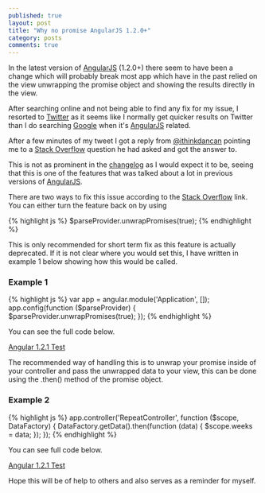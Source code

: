 ```yaml
---
published: true
layout: post
title: "Why no promise AngularJS 1.2.0+"
category: posts
comments: true
---
```


In the latest version of [AngularJS][] (1.2.0+) there seem to have been a change which will probably break most app which have in the past relied on the view unwrapping the promise object and showing the results directly in the view.

After searching online and not being able to find any fix for my issue, I resorted to [Twitter][] as it seems like I normally get quicker results on Twitter than I do searching [Google][] when it's [AngularJS][] related.

After a few minutes of my tweet I got a reply from [@ithinkdancan](https://twitter.com/ithinkdancan) pointing me to a [Stack Overflow][stackoverflow] question he had asked and got the answer to.

This is not as prominent in the [changelog][] as I would expect it to be, seeing that this is one of the features that was talked about a lot in previous versions of [AngularJS][].

There are two ways to fix this issue according to the [Stack Overflow][stackoverflow] link. You can either turn the feature back on by using

{% highlight js %}
$parseProvider.unwrapPromises(true);
{% endhighlight %}

This is only recommended for short term fix as this feature is actually deprecated. If it is not clear where you would set this, I have written in example 1 below showing how this would be called.

### Example 1

{% highlight js %}
var app = angular.module('Application', []);
app.config(function ($parseProvider) {
	$parseProvider.unwrapPromises(true);
});
{% endhighlight %}
    
You can see the full code below.

<a class="jsbin-embed" href="http://jsbin.com/asOQeHU/2/embed?js">Angular 1.2.1 Test</a><script src="http://static.jsbin.com/js/embed.js"></script>
    
The recommended way of handling this is to unwrap your promise inside of your controller and pass the unwrapped data to your view, this can be done using the .then() method of the promise object.

### Example 2

{% highlight js %}
app.controller('RepeatController', function ($scope, DataFactory) {
		DataFactory.getData().then(function (data) {
  			$scope.weeks = data;
		});
});
{% endhighlight %}
    
You can see full code below.

<a class="jsbin-embed" href="http://jsbin.com/UwuJacI/1/embed?js">Angular 1.2.1 Test</a><script src="http://static.jsbin.com/js/embed.js"></script>

Hope this will be of help to others and also serves as a reminder for myself.

[Twitter]: http://twitter.com
[Google]: http://www.google.com
[changelog]: https://github.com/angular/angular.js/blob/master/CHANGELOG.md#bug-fixes-2
[AngularJS]: http://angularjs.org
[stackoverflow]: http://stackoverflow.com/questions/19472017/angularjs-promise-not-binding-to-template-in-1-2

